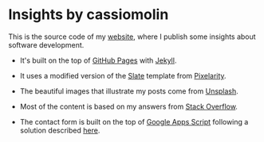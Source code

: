 # Insights by cassiomolin

This is the source code of my [website][cassiomolin], where I publish some insights about software development.

- It's built on the top of [GitHub Pages][github-pages] with [Jekyll][jekyll].
- It uses a modified version of the [Slate][slate] template from [Pixelarity][pixelarity].
- The beautiful images that illustrate my posts come from [Unsplash][unsplash].
- Most of the content is based on my answers from [Stack Overflow][stack-overflow].
- The contact form is built on the top of [Google Apps Script][google-apps-script] following a solution described [here][form-instructions].

  [cassiomolin]: http://cassiomolin.com
  [unsplash]: https://unsplash.com/
  [github-pages]: https://pages.github.com/
  [jekyll]: https://jekyllrb.com/
  [pixelarity]: https://pixelarity.com/
  [slate]: https://pixelarity.com/slate
  [stack-overflow]: https://stackoverflow.com/u/1426227
  [google-apps-script]: https://developers.google.com/apps-script/
  [form-instructions]: https://github.com/dwyl/html-form-send-email-via-google-script-without-server